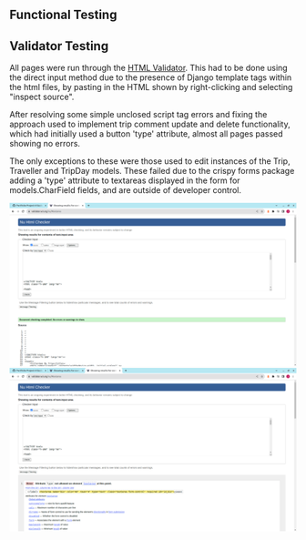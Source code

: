 ## Functional Testing


## Validator Testing
All pages were run through the [HTML Validator](https://validator.w3.org/#validate_by_input). This had to be done using the direct input method due to the presence of Django template tags within the html files, by pasting in the HTML shown by right-clicking and selecting "inspect source".

After resolving some simple unclosed script tag errors and fixing the approach used to implement trip comment update and delete functionality, which had initially used a button 'type' attribute, almost all pages passed showing no errors. 

The only exceptions to these were those used to edit instances of the Trip, Traveller and TripDay models. These failed due to the crispy forms package adding a 'type' attribute to textareas displayed in the form for models.CharField fields, and are outside of developer control.

![HTML Validator Pass](docs/testing/html%20validation%20home.png)
![HTML Validator fail on crispy-generated attribute](docs/testing/editprofile_crispyFailHtml.png)